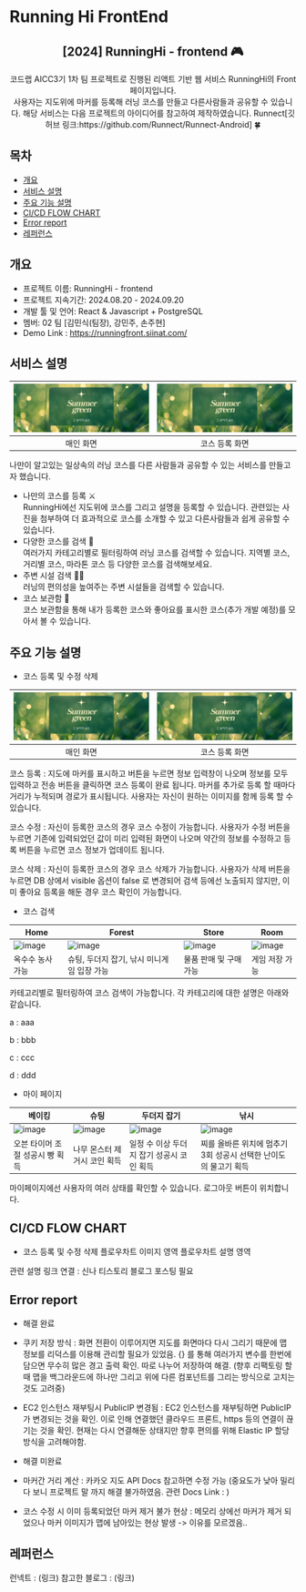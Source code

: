 # Running Hi FrontEnd
<div align="center">
<h2>[2024] RunningHi - frontend 🎮</h2>
코드랩 AICC3기 1차 팀 프로젝트로 진행된 리액트 기반 웹 서비스 RunningHi의 Front 페이지입니다.<br> 사용자는 지도위에 마커를 등록해 러닝 코스를 만들고 다른사람들과 공유할 수 있습니다. 해당 서비스는 다음 프로젝트의 아이디어를 참고하여 제작하였습니다. Runnect[깃허브 링크:https://github.com/Runnect/Runnect-Android] 🍀
</div>

## 목차
  - [개요](#개요) 
  - [서비스 설명](#서비스-설명)
  - [주요 기능 설명](#주요-기능-설명)
  - [CI/CD FLOW CHART](#CI/CD-FLOW-CHART)
  - [Error report](#Error-report)
  - [레퍼런스](#레퍼런스)

## 개요
- 프로젝트 이름: RunningHi - frontend
- 프로젝트 지속기간: 2024.08.20 - 2024.09.20
- 개발 툴 및 언어: React & Javascript + PostgreSQL
- 멤버: 02 팀 [김민식(팀장), 강민주, 손주현]
- Demo Link : https://runningfront.siinat.com/

## 서비스 설명
|![image](https://github.com/Noveled/runninghi-frontend-cicd/blob/main/src/assets/images/Recommend_001.PNG)|![image](https://github.com/Noveled/runninghi-frontend-cicd/blob/main/src/assets/images/Recommend_001.PNG)|
|:---:|:---:|
|매인 화면|코스 등록 화면|

나만이 알고있는 일상속의 러닝 코스를 다른 사람들과 공유할 수 있는 서비스를 만들고자 했습니다.<br>
- 나만의 코스를 등록 ⚔️<br>
RunningHi에선 지도위에 코스를 그리고 설명을 등록할 수 있습니다. 관련있는 사진을 첨부하여 더 효과적으로 코스를 소개할 수 있고 다른사람들과 쉽게 공유할 수 있습니다. 
- 다양한 코스를 검색 🎯<br>
여러가지 카테고리별로 필터링하여 러닝 코스를 검색할 수 있습니다. 지역별 코스, 거리별 코스, 마라톤 코스 등 다양한 코스를 검색해보세요.
- 주변 시설 검색 🏄🏻<br>
러닝의 편의성을 높여주는 주변 시설들을 검색할 수 있습니다. 
- 코스 보관함 👶<br>
코스 보관함을 통해 내가 등록한 코스와 좋아요를 표시한 코스(추가 개발 예정)를 모아서 볼 수 있습니다.

## 주요 기능 설명
- 코스 등록 및 수정 삭제

|![image](https://github.com/Noveled/runninghi-frontend-cicd/blob/main/src/assets/images/Recommend_001.PNG)|![image](https://github.com/Noveled/runninghi-frontend-cicd/blob/main/src/assets/images/Recommend_001.PNG)|
|:---:|:---:|
|매인 화면|코스 등록 화면|

코스 등록 : 지도에 마커를 표시하고 버튼을 누르면 정보 입력창이 나오며 정보를 모두 입력하고 전송 버튼을 클릭하면 코스 등록이 완료 됩니다. 마커를 추가로 등록 할 때마다 거리가 누적되며 경로가 표시됩니다. 사용자는 자신이 원하는 이미지를 함께 등록 할 수 있습니다.

코스 수정 : 자신이 등록한 코스의 경우 코스 수정이 가능합니다. 사용자가 수정 버튼을 누르면 기존에 입력되었던 값이 미리 입력된 화면이 나오며 약간의 정보를 수정하고 등록 버튼을 누르면 코스 정보가 업데이트 됩니다.

코스 삭제 : 자신이 등록한 코스의 경우 코스 삭제가 가능합니다. 사용자가 삭제 버튼을 누르면 DB 상에서 visible 옵션이 false 로 변경되어 검색 등에선 노출되지 않지만, 이미 좋아요 등록을 해둔 경우 코스 확인이 가능합니다.

- 코스 검색

|Home|Forest|Store|Room|
|---|---|---|---|
|![image](https://user-images.githubusercontent.com/66003567/216816017-bfd18669-9f70-45c2-8561-bae648690602.png)|![image](https://user-images.githubusercontent.com/66003567/216815971-d8ed6ea8-1f92-45f8-9611-1cbe2b5e8db0.png)|![image](https://user-images.githubusercontent.com/66003567/216815991-88e0f4d6-3e5d-4c19-9eb9-97047b40c0d0.png)|![image](https://user-images.githubusercontent.com/66003567/216816002-4eca6510-4436-44f5-b949-347e75129ada.png)|
|옥수수 농사 가능|슈팅, 두더지 잡기, 낚시 미니게임 입장 가능|물품 판매 및 구매 가능|게임 저장 가능|

카테고리별로 필터링하여 코스 검색이 가능합니다. 각 카테고리에 대한 설명은 아래와 같습니다.

a : aaa

b : bbb

c : ccc

d : ddd

- 마이 페이지

|베이킹|슈팅|두더지 잡기|낚시|
|---|---|---|---|
|![image](https://user-images.githubusercontent.com/66003567/216816081-cf4a29c6-72f3-4b75-b01d-3dd6e3faabc5.png)|![image](https://user-images.githubusercontent.com/66003567/216816088-cd83d20a-e023-4af2-b406-98197af5ff35.png)|![image](https://user-images.githubusercontent.com/66003567/216816106-5a97f26e-565b-43a6-bfab-d22e36745f80.png)|![image](https://user-images.githubusercontent.com/66003567/216816119-fb22c507-f6c4-49a3-b4f0-28ecaae94f6c.png)|
|오븐 타이머 조절 성공시 빵 획득|나무 몬스터 제거시 코인 획득|일정 수 이상 두더지 잡기 성공시 코인 획득|찌를 올바른 위치에 멈추기 3회 성공시 선택한 난이도의 물고기 획득|

마이페이지에선 사용자의 여러 상태를 확인할 수 있습니다. 로그아웃 버튼이 위치합니다.

## CI/CD FLOW CHART
- 코스 등록 및 수정 삭제
플로우차트 이미지 영역
플로우차트 설명 영역

관련 설명 링크 연결 : 신나 티스토리 블로그 포스팅 필요

## Error report
- 해결 완료
- 쿠키 저장 방식 : 화면 전환이 이루어지면 지도를 화면마다 다시 그리기 때문에 맵 정보를 리덕스를 이용해 관리할 필요가 있었음. {} 를 통해 여러가지 변수를 한번에 담으면 무수히 많은 경고 출력 확인. 따로 나누어 저장하여 해결. (향후 리팩토링 할때 맵을 백그라운드에 하나만 그리고 위에 다른 컴포넌트를 그리는 방식으로 고치는것도 고려중)
- EC2 인스턴스 재부팅시 PublicIP 변경됨 : EC2 인스턴스를 재부팅하면 PublicIP가 변경되는 것을 확인. 이로 인해 연결했던 클라우드 프론트, https 등의 연결이 끊기는 것을 확인. 현재는 다시 연결해둔 상태지만 향후 편의를 위해 Elastic IP 할당 방식을 고려해야함.

- 해결 미완료
- 마커간 거리 계산 : 카카오 지도 API Docs 참고하면 수정 가능 (중요도가 낮아 밀리다 보니 프로젝트 말 까지 해결 불가하였음. 관련 Docs Link : )
- 코스 수정 시 이미 등록되었던 마커 제거 불가 현상 : 메모리 상에선 마커가 제거 되었으나 마커 이미지가 맵에 남아있는 현상 발생 -> 이유를 모르겠음..


## 레퍼런스
런넥트 : (링크)
참고한 블로그 : (링크)